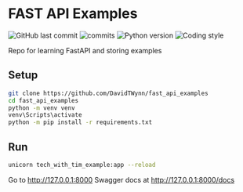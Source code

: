 # FAST API Examples

![GitHub last commit](https://img.shields.io/github/last-commit/davidtwynn/fast_api_examples?style=plastic&color=success)
![commits](https://badgen.net/github/commits/davidtwynn/fast_api_examples?icon=github&color=blue)
![Python version](https://img.shields.io/badge/python%20version-3.10-blue)
![Coding style](https://img.shields.io/badge/code%20style-black-000000.svg)

Repo for learning FastAPI and storing examples

## Setup

```Bash
git clone https://github.com/DavidTWynn/fast_api_examples
cd fast_api_examples
python -m venv venv
venv\Scripts\activate
python -m pip install -r requirements.txt
```

## Run

```Bash
unicorn tech_with_tim_example:app --reload
```

Go to http://127.0.0.1:8000
Swagger docs at http://127.0.0.1:8000/docs
